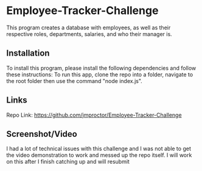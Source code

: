 # Employee-Tracker-Challenge

This program creates a database with employees, as well as their respective roles, departments, salaries, and who their manager is.

## Installation

To install this program, please install the following dependencies and follow these instructions: To run this app, clone the repo into a folder, navigate to the root folder then use the command "node index.js".

## Links

Repo Link: https://github.com/jmproctor/Employee-Tracker-Challenge

## Screenshot/Video

I had a lot of technical issues with this challenge and I was not able to get the video demonstration to work and messed up the repo itself. I will work on this after I finish catching up and will resubmit